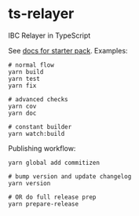 # ts-relayer

IBC Relayer in TypeScript

See [docs for starter pack](https://www.npmjs.com/package/typescript-starter). Examples:

```
# normal flow
yarn build
yarn test
yarn fix

# advanced checks
yarn cov
yarn doc

# constant builder
yarn watch:build
```

Publishing workflow:

```
yarn global add commitizen

# bump version and update changelog
yarn version

# OR do full release prep
yarn prepare-release
```
